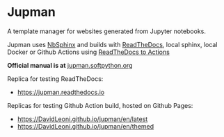 
# Jupman

A template manager for websites generated from Jupyter notebooks.

Jupman uses [NbSphinx](http://nbsphinx.readthedocs.io/) and builds with [ReadTheDocs](https://readthedocs.org), local sphinx, local Docker or Github Actions using [ReadTheDocs to Actions](https://github.com/DavidLeoni/readthedocs-to-actions)

**Official manual is at** [jupman.softpython.org](https://jupman.softpython.org)

Replica for testing ReadTheDocs:

* https://jupman.readthedocs.io

Replicas for testing Github Action build, hosted on Github Pages:

* https://DavidLeoni.github.io/jupman/en/latest
* https://DavidLeoni.github.io/jupman/en/themed

